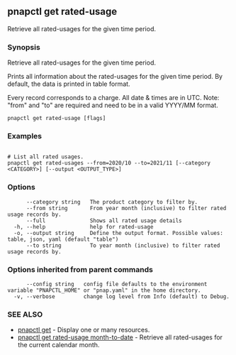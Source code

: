 ## pnapctl get rated-usage

Retrieve all rated-usages for the given time period.

### Synopsis

Retrieve all rated-usages for the given time period.

Prints all information about the rated-usages for the given time period.
By default, the data is printed in table format.

Every record corresponds to a charge. All date & times are in UTC.
Note: "from" and "to" are required and need to be in a valid YYYY/MM format.

```
pnapctl get rated-usage [flags]
```

### Examples

```

# List all rated usages.
pnapctl get rated-usages --from=2020/10 --to=2021/11 [--category <CATEGORY>] [--output <OUTPUT_TYPE>]

```

### Options

```
      --category string   The product category to filter by.
      --from string       From year month (inclusive) to filter rated usage records by.
      --full              Shows all rated usage details
  -h, --help              help for rated-usage
  -o, --output string     Define the output format. Possible values: table, json, yaml (default "table")
      --to string         To year month (inclusive) to filter rated usage records by.
```

### Options inherited from parent commands

```
      --config string   config file defaults to the environment variable "PNAPCTL_HOME" or "pnap.yaml" in the home directory.
  -v, --verbose         change log level from Info (default) to Debug.
```

### SEE ALSO

* [pnapctl get](pnapctl_get.md)	 - Display one or many resources.
* [pnapctl get rated-usage month-to-date](pnapctl_get_rated-usage_month-to-date.md)	 - Retrieve all rated-usages for the current calendar month.

